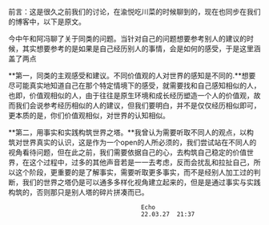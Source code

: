
前言：这是很久之前我们的讨论，在渝悦吃川菜的时候聊到的，现在也同步在我们的博客中，以下是原文。

今中午和阿冯聊了关于同类的问题。当针对自己的问题想要参考别人的建议的时候，其实想要参考的是如果是自己经历别人的事情，会是如何的感受，于是这里涵盖了两点

**第一，同类的主观感受和建议。不同价值观的人对世界的感知是不同的.**想要尽可能真实地知道自己在那个特定情境下的感受，就需要找和自己感知相似的人，也即，价值观相似的人，由于往往是原生环境和成长经历塑造一个人的价值观，故而我们会说参考经历相似的人的建议，但我们要明白，并不是仅仅经历相似即可，更本质的是，你们价值观相似，对世界的认知相似。

**第二，用事实和实践构筑世界之塔。**我曾认为需要听取不同人的观点，以构筑对世界真实的认识，这是作为一个open的人所必须的，我们尝试站在不同人的视角看待问题，但在此之前，我们需要依据自己的心，去构筑自己稳定的价值世界，在这个过程中，过多的其他声音若是一一去考虑，反而会扰乱和拉扯自己，所以这个阶段，更重要的是了解事实，需要听取更多事实，而不是经别人加工过的判断，我们的世界之塔仍是可以通多多样化视角建立起来的，但是是通过事实与实践构筑的，否则那只是别人塔的碎片拼凑而已。

                                         Echo  
                                         22.03.27  21:37
                                        


